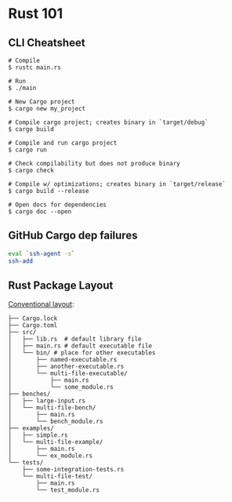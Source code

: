 # Rust 101

## CLI Cheatsheet
```shell
# Compile
$ rustc main.rs

# Run
$ ./main

# New Cargo project
$ cargo new my_project

# Compile cargo project; creates binary in `target/debug`
$ cargo build

# Compile and run cargo project
$ cargo run

# Check compilability but does not produce binary
$ cargo check

# Compile w/ optimizations; creates binary in `target/release`
$ cargo build --release

# Open docs for dependencies
$ cargo doc --open
```

## GitHub Cargo dep failures

```sh
eval `ssh-agent -s`
ssh-add
```

## Rust Package Layout

[Conventional layout](https://doc.rust-lang.org/cargo/guide/project-layout.html):
```shell
├── Cargo.lock
├── Cargo.toml
├── src/
│   ├── lib.rs  # default library file
│   ├── main.rs # default executable file
│   └── bin/ # place for other executables
│       ├── named-executable.rs
│       ├── another-executable.rs
│       └── multi-file-executable/
│           ├── main.rs
│           └── some_module.rs
├── benches/
│   ├── large-input.rs
│   └── multi-file-bench/
│       ├── main.rs
│       └── bench_module.rs
├── examples/
│   ├── simple.rs
│   └── multi-file-example/
│       ├── main.rs
│       └── ex_module.rs
└── tests/
    ├── some-integration-tests.rs
    └── multi-file-test/
        ├── main.rs
        └── test_module.rs
```
